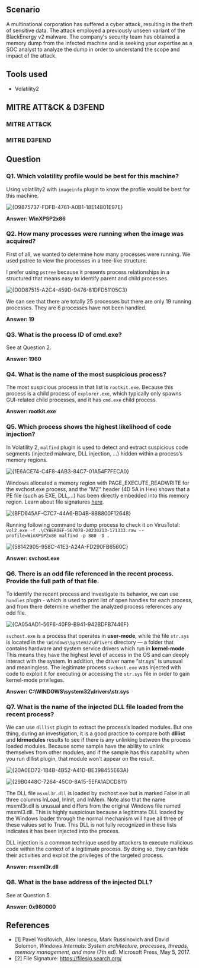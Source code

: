 ## Scenario

A multinational corporation has suffered a cyber attack, resulting in the theft of sensitive data. The attack employed a previously unseen variant of the BlackEnergy v2 malware. The company's security team has obtained a memory dump from the infected machine and is seeking your expertise as a SOC analyst to analyze the dump in order to understand the scope and impact of the attack.

## Tools used

- Volatility2


## MITRE ATT&CK & D3FEND

### MITRE ATT&CK



### MITRE D3FEND




## Question

### Q1. Which volatility profile would be best for this machine?

Using volatility2 with `imageinfo` plugin to know the profile would be best for this machine.

![{D9875737-FDFB-4761-A0B1-18E14801E97E}](https://github.com/user-attachments/assets/577ac208-f09b-426b-877f-1a383d9c1171)


**Answer: WinXPSP2x86**

### Q2. How many processes were running when the image was acquired?

First of all, we wanted to determine how many processes were running. We used pstree to view the processes in a tree-like structure.

I prefer using `pstree` because it presents process relationships in a structured that means easy to identify parent and child processes.

![{D0D87515-A2C4-459D-9476-81DFD51105C3}](https://github.com/user-attachments/assets/b4d8c312-2cf2-4859-b956-049bac99061a)

We can see that there are totally 25 processes but there are only 19 running processes. They are 6 processes have not been handled.

**Answer: 19**

### Q3. What is the process ID of cmd.exe?

See at Question 2.

**Answer: 1960**

### Q4. What is the name of the most suspicious process?

The most suspicious process in that list is `rootkit.exe`. Because this process is a child process of `explorer.exe`, which typically only spawns GUI-related child processes, and it has `cmd.exe` child process.

**Answer: rootkit.exe**

### Q5. Which process shows the highest likelihood of code injection?

In Volatility 2, `malfind` plugin is used to detect and extract suspicious code segments (injected malware, DLL injection, ...) hidden within a process’s memory regions.

![{1E6ACE74-C4F8-4AB3-84C7-01A54F7FECA0}](https://github.com/user-attachments/assets/68e45ef8-3f70-419d-8639-dc84a9ad147b)


Windows allocated a memory region with PAGE_EXECUTE_READWRITE for the svchost.exe process, and the "MZ" header (4D 5A in Hex) shows that a PE file (such as EXE, DLL,...) has been directly embedded into this memory region. Learn about file signatures [here](https://filesig.search.org/).

![{BFD645AF-C7C7-44A6-BD4B-8B8800F12648}](https://github.com/user-attachments/assets/3370c3f3-7d11-4b15-bc8c-76bdf14568b3)


Running following command to dump process to check it on VirusTotal: `vol2.exe -f .\CYBERDEF-567078-20230213-171333.raw --profile=WinXPSP2x86 malfind -p 880 -D .`

![{58142905-958C-41E3-A24A-FD290FB6560C}](https://github.com/user-attachments/assets/305a34c6-14f7-44a3-9764-c37eb12806a0)

**Answer: svchost.exe**

### Q6. There is an odd file referenced in the recent process. Provide the full path of that file.

To identify the recent process and investigate its behavior, we can use `handles` plugin - which is used to print list of open handles for each process, and from there determine whether the analyzed process references any odd file.

![{CA054AD1-56F6-40F9-B941-942BDFB7446F}](https://github.com/user-attachments/assets/61177dd8-2e13-4e9e-9298-bcef8a9a9bb4)

`svchost.exe` is a process that operates in **user-mode**, while the file `str.sys` is located in the `\Windows\System32\drivers` directory — a folder that contains hardware and system service drivers which run in **kernel-mode**. This means they have the highest level of access in the OS and can deeply interact with the system. In addition, the driver name “str.sys” is unusual and meaningless. The legitimate process `svchost.exe` was injected with code to exploit it for executing or accessing the `str.sys` file in order to gain kernel-mode privileges.

**Answer: C:\WINDOWS\system32\drivers\str.sys**

### Q7. What is the name of the injected DLL file loaded from the recent process?

We can use `dlllist` plugin to extract the process’s loaded modules. But one thing, during an investigation, it is a good practice to compare both **dlllist** and **ldrmodules** results to see if there is any unlinking between the process loaded modules. Because some sample have the ability to unlink themselves from other modules, and if the sample has this capability when you run dlllist plugin, that module won’t appear on the result.

![{20A0ED72-1B4B-4B52-A41D-BE398455E63A}](https://github.com/user-attachments/assets/5a1b9e9c-16a3-488f-8766-13b0229bdeac)

![{29B0448C-7264-45C0-8A15-5EFA1ADCD811}](https://github.com/user-attachments/assets/84d34855-128f-4ad8-bf8b-d474e462aae1)

The DLL file `msxml3r.dll` is loaded by svchost.exe but is marked False in all three columns InLoad, InInit, and InMem. Note also that the name msxml3r.dll is unusual and differs from the original Windows file named msxml3.dll. This is highly suspicious because a legitimate DLL loaded by the Windows loader through the normal mechanism will have all three of these values set to True. This DLL is not fully recognized in these lists indicates it has been injected into the process.

DLL injection is a common technique used by attackers to execute malicious code within the context of a legitimate process. By doing so, they can hide their activities and exploit the privileges of the targeted process.

**Answer: msxml3r.dll**

### Q8. What is the base address of the injected DLL?

See at Question 5.

**Answer: 0x980000**

## References

- [1] Pavel Yosifovich, Alex Ionescu, Mark Russinovich and David Solomon, *Windows Internals: System architecture, processes, threads, memory management, and more* (7th ed). Microsoft Press, May 5, 2017.
- [2] File Signature: https://filesig.search.org/
